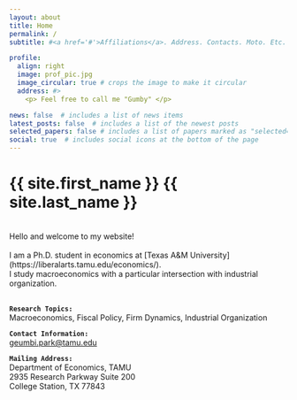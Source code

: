 ```yaml
---
layout: about
title: Home
permalink: /
subtitle: #<a href='#'>Affiliations</a>. Address. Contacts. Moto. Etc.

profile:
  align: right
  image: prof_pic.jpg
  image_circular: true # crops the image to make it circular
  address: #>
    <p> Feel free to call me "Gumby" </p>

news: false  # includes a list of news items
latest_posts: false  # includes a list of the newest posts
selected_papers: false # includes a list of papers marked as "selected={true}"
social: true  # includes social icons at the bottom of the page
---
```


<!-- _pages/about.md -->
<div class="myname">

<h1> {{ site.first_name }} {{ site.last_name }}</h1>

</div>

<br>
Hello and welcome to my website! <br>
<br>
I am a Ph.D. student in economics at [Texas A&M University](https://liberalarts.tamu.edu/economics/). <br><be>
I study macroeconomics with a particular intersection with industrial organization. <br>
<br>

<b>`Research Topics:`</b><br>
Macroeconomics, Fiscal Policy, Firm Dynamics, Industrial Organization <br>


<b>`Contact Information:`</b><br>
[geumbi.park@tamu.edu](mailto:geumbi.park@tamu.edu)


<b>`Mailing Address:`</b><br>
Department of Economics, TAMU<br>
2935 Research Parkway Suite 200<br>
College Station, TX 77843

